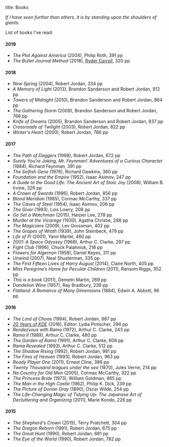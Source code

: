 title: Books

*If I have seen further than others, it is by standing upon the shoulders of giants.*

List of books I've read:

#### 2019

* *The Plot Against America* (2004), Philip Roth, 391 pp
* *The Bullet Journal Method* (2018), [Ryder Carroll](https://bulletjournal.com/), 320 pp 

#### 2018

* *New Spring* (2004), Robert Jordan, 334 pp
* *A Memory of Light* (2013), Brandon Sanderson and Robert Jordan, 912 pp
* *Towers of Midnight* (2010), Brandon Sanderson and Robert Jordan, 864 pp
* *The Gathering Storm* (2009), Brandon Sanderson and Robert Jordan, 766 pp
* *Knife of Dreams* (2005), Brandon Sanderson and Robert Jordan, 837 pp
* *Crossroads of Twilight* (2003), Robert Jordan, 822 pp
* *Winter's Heart* (2000), Robert Jordan, 766 pp

#### 2017

* *The Path of Daggers* (1998), Robert Jordan, 672 pp
* *Surely You're Joking, Mr. Feynman!: Adventures of a Curious Character* (1984), Richard Feynman, 391 pp
* *The Selfish Gene* (1976), Richard Dawkins, 360 pp
* *Foundation and the Empire* (1952), Isaac Asimov, 247 pp
* *A Guide to the Good Life: The Ancient Art of Stoic Joy* (2008), William B. Irvine, 326 pp
* *A Crown of Swords* (1996), Robert Jordan, 856 pp
* *Blood Meridian* (1985), Cormac McCarthy, 337 pp
* *The Caves of Steel* (1954), Isaac Asimov, 206 pp
* *The Giver* (1993), Lois Lowry, 208 pp 
* *Go Set a Watchman* (2015), Harper Lee, 278 pp
* *Murder at the Vicarage* (1930), Agatha Christie, 288 pp
* *The Magicians* (2009), Lev Grossman, 402 pp
* *The Grapes of Wrath* (1939), John Steinbeck, 479 pp
* *Life of Pi* (2001), Yann Martel, 460 pp
* *2001: A Space Odyssey* (1968), Arthur C. Clarke, 297 pp
* *Fight Club* (1996), Chuck Palahniuk, 218 pp
* *Flowers for Algernon* (1958), Daniel Keyes, 311 pp
* *Unwind* (2007), Neal Shusterman, 335 pp
* *The First Fifteen Lives of Harry August* (2014), Claire North, 405 pp
* *Miss Peregrine’s Home for Peculiar Children* (2011), Ransom Riggs, 352 pp
* *This is a book* (2011), Demetri Martin, 269 pp
* *Dandelion Wine* (1957), Ray Bradbury, 239 pp
* *Flatland: A Romance of Many Dimensions* (1884), Edwin A. Abbott, 96 pp

#### 2016

* *The Lord of Choas* (1994), Robert Jordan, 987 pp
* *[20 Years of KDE](https://20years.kde.org/book/)* (2016), Editor: Lydia Pintscher, 294 pp
* *Rendezvous with Rama* (1972), Arthur C. Clarke, 243 pp
* *Rama II* (1989), Arthur C. Clarke, 480 pp
* *The Garden of Rama* (1991), Arthur C. Clarke, 608 pp
* *Rama Revealed* (1993), Arthur C. Clarke, 512 pp
* *The Shadow Rising* (1992), Robert Jordan, 981 pp
* *The Fires of Heaven* (1993), Robert Jordan, 963 pp
* *Ready Player One* (2011),	Ernest Cline, 386 pp
* *Twenty Thousand leagues under the sea* (1870), Jules Verne,	214 pp
* *No Country for Old Men* (2005),	Cormac McCarthy,	322 pp
* *The Princess Bride* (1973),	William Goldman,	465 pp
* *The Man in the High Castle* (1962), Philip K. Dick, 239 pp
* *The Picture of Dorian Gray* (1890), Oscar Wilde, 254 pp
* *The Life-Changing Magic of Tidying Up: The Japanese Art of Decluttering and Organizing* (2011), Marie Kondo, 226 pp

#### 2015

* *The Shepherd's Crown* (2015), Terry Pratchett, 304 pp
* *The Dragon Reborn* (1991), Robert Jordan, 675 pp
* *The Great Hunt* (1990), Robert Jordan, 681 pp
* *The Eye of the World* (1990), Robert Jordan, 782 pp

